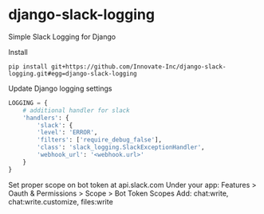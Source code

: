 # django-slack-logging

Simple Slack Logging for Django

Install
```pip
pip install git+https://github.com/Innovate-Inc/django-slack-logging.git#egg=django-slack-logging
```

Update Django logging settings
```python
LOGGING = {
    # additional handler for slack
    'handlers': {
        'slack': {
        'level': 'ERROR',
        'filters': ['require_debug_false'],
        'class': 'slack_logging.SlackExceptionHandler',
        'webhook_url': '<webhook.url>'
    }
}
```

Set proper scope on bot token at api.slack.com
Under your app: Features > Oauth & Permissions > Scope > Bot Token Scopes
Add: chat:write, chat:write.customize, files:write
